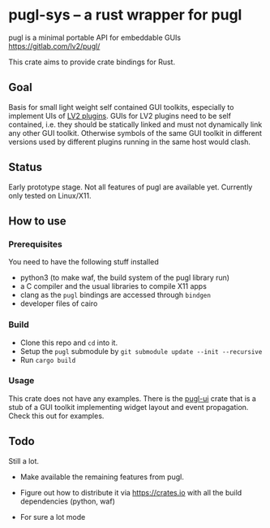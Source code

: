 # pugl-sys – a rust wrapper for pugl

pugl is a minimal portable API for embeddable GUIs https://gitlab.com/lv2/pugl/

This crate aims to provide crate bindings for Rust.


## Goal

Basis for small light weight self contained GUI toolkits, especially to
implement UIs of [LV2 plugins](https://lv2plug.in). GUIs for LV2 plugins need
to be self contained, i.e. they should be statically linked and must not
dynamically link any other GUI toolkit. Otherwise symbols of the same GUI
toolkit in different versions used by different plugins running in the same
host would clash.


## Status

Early prototype stage. Not all features of pugl are available yet. Currently
only tested on Linux/X11.


## How to use

### Prerequisites

You need to have the following stuff installed

* python3 (to make waf, the build system of the pugl library run)
* a C compiler and the usual libraries to compile X11 apps
* clang as the `pugl` bindings are accessed through `bindgen`
* developer files of cairo


### Build

* Clone this repo and `cd` into it.
* Setup the `pugl` submodule by `git submodule update --init --recursive`
* Run `cargo build`


### Usage

This crate does not have any examples. There is the
[pugl-ui](https://github.com/johannes-mueller/pugl-ui) crate that is a stub of
a GUI toolkit implementing widget layout and event propagation. Check this out
for examples.


## Todo

Still a lot.

* Make available the remaining features from pugl.

* Figure out how to distribute it via https://crates.io with all the build
  dependencies (python, waf)

* For sure a lot mode

